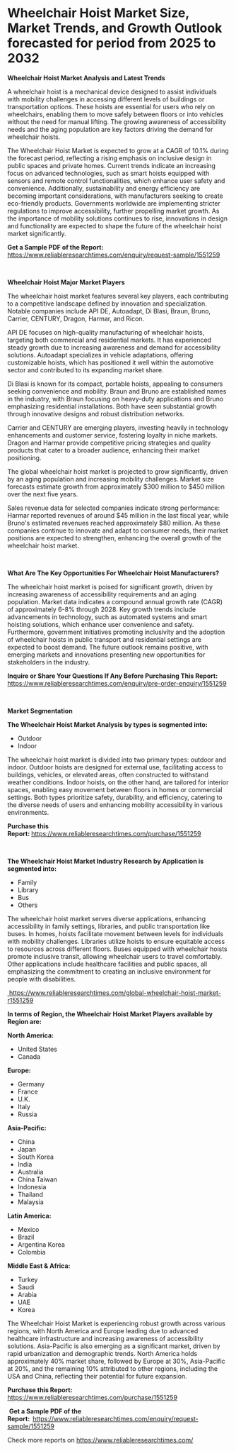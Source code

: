 <p><h1>Wheelchair Hoist Market Size, Market Trends, and Growth Outlook forecasted for period from 2025 to 2032</h1></p><p><strong>Wheelchair Hoist Market Analysis and Latest Trends</strong></p>
<p><p>A wheelchair hoist is a mechanical device designed to assist individuals with mobility challenges in accessing different levels of buildings or transportation options. These hoists are essential for users who rely on wheelchairs, enabling them to move safely between floors or into vehicles without the need for manual lifting. The growing awareness of accessibility needs and the aging population are key factors driving the demand for wheelchair hoists.</p><p>The Wheelchair Hoist Market is expected to grow at a CAGR of 10.1% during the forecast period, reflecting a rising emphasis on inclusive design in public spaces and private homes. Current trends indicate an increasing focus on advanced technologies, such as smart hoists equipped with sensors and remote control functionalities, which enhance user safety and convenience. Additionally, sustainability and energy efficiency are becoming important considerations, with manufacturers seeking to create eco-friendly products. Governments worldwide are implementing stricter regulations to improve accessibility, further propelling market growth. As the importance of mobility solutions continues to rise, innovations in design and functionality are expected to shape the future of the wheelchair hoist market significantly.</p></p>
<p><strong>Get a Sample PDF of the Report:&nbsp;</strong> <a href="https://www.reliableresearchtimes.com/enquiry/request-sample/1551259?utm_campaign=2204&utm_medium=2&utm_source=Github&utm_content=ia&utm_term=16022025&utm_id=wheelchair-hoist">https://www.reliableresearchtimes.com/enquiry/request-sample/1551259</a></p>
<p>&nbsp;</p>
<p><strong>Wheelchair Hoist Major Market Players</strong></p>
<p><p>The wheelchair hoist market features several key players, each contributing to a competitive landscape defined by innovation and specialization. Notable companies include API DE, Autoadapt, Di Blasi, Braun, Bruno, Carrier, CENTURY, Dragon, Harmar, and Ricon.</p><p>API DE focuses on high-quality manufacturing of wheelchair hoists, targeting both commercial and residential markets. It has experienced steady growth due to increasing awareness and demand for accessibility solutions. Autoadapt specializes in vehicle adaptations, offering customizable hoists, which has positioned it well within the automotive sector and contributed to its expanding market share.</p><p>Di Blasi is known for its compact, portable hoists, appealing to consumers seeking convenience and mobility. Braun and Bruno are established names in the industry, with Braun focusing on heavy-duty applications and Bruno emphasizing residential installations. Both have seen substantial growth through innovative designs and robust distribution networks.</p><p>Carrier and CENTURY are emerging players, investing heavily in technology enhancements and customer service, fostering loyalty in niche markets. Dragon and Harmar provide competitive pricing strategies and quality products that cater to a broader audience, enhancing their market positioning.</p><p>The global wheelchair hoist market is projected to grow significantly, driven by an aging population and increasing mobility challenges. Market size forecasts estimate growth from approximately $300 million to $450 million over the next five years.</p><p>Sales revenue data for selected companies indicate strong performance: Harmar reported revenues of around $45 million in the last fiscal year, while Bruno's estimated revenues reached approximately $80 million. As these companies continue to innovate and adapt to consumer needs, their market positions are expected to strengthen, enhancing the overall growth of the wheelchair hoist market.</p></p>
<p>&nbsp;</p>
<p><strong>What Are The Key Opportunities For Wheelchair Hoist Manufacturers?</strong></p>
<p><p>The wheelchair hoist market is poised for significant growth, driven by increasing awareness of accessibility requirements and an aging population. Market data indicates a compound annual growth rate (CAGR) of approximately 6-8% through 2028. Key growth trends include advancements in technology, such as automated systems and smart hoisting solutions, which enhance user convenience and safety. Furthermore, government initiatives promoting inclusivity and the adoption of wheelchair hoists in public transport and residential settings are expected to boost demand. The future outlook remains positive, with emerging markets and innovations presenting new opportunities for stakeholders in the industry.</p></p>
<p><strong>Inquire or Share Your Questions If Any Before Purchasing This Report:</strong> <a href="https://www.reliableresearchtimes.com/enquiry/pre-order-enquiry/1551259?utm_campaign=2204&utm_medium=2&utm_source=Github&utm_content=ia&utm_term=16022025&utm_id=wheelchair-hoist">https://www.reliableresearchtimes.com/enquiry/pre-order-enquiry/1551259</a></p>
<p>&nbsp;</p>
<p><strong>Market Segmentation</strong></p>
<p><strong>The Wheelchair Hoist Market Analysis by types is segmented into:</strong></p>
<p><ul><li>Outdoor</li><li>Indoor</li></ul></p>
<p><p>The wheelchair hoist market is divided into two primary types: outdoor and indoor. Outdoor hoists are designed for external use, facilitating access to buildings, vehicles, or elevated areas, often constructed to withstand weather conditions. Indoor hoists, on the other hand, are tailored for interior spaces, enabling easy movement between floors in homes or commercial settings. Both types prioritize safety, durability, and efficiency, catering to the diverse needs of users and enhancing mobility accessibility in various environments.</p></p>
<p><strong>Purchase this Report:&nbsp;</strong><a href="https://www.reliableresearchtimes.com/purchase/1551259?utm_campaign=2204&utm_medium=2&utm_source=Github&utm_content=ia&utm_term=16022025&utm_id=wheelchair-hoist">https://www.reliableresearchtimes.com/purchase/1551259</a></p>
<p>&nbsp;</p>
<p><strong>The Wheelchair Hoist Market Industry Research by Application is segmented into:</strong></p>
<p><ul><li>Family</li><li>Library</li><li>Bus</li><li>Others</li></ul></p>
<p><p>The wheelchair hoist market serves diverse applications, enhancing accessibility in family settings, libraries, and public transportation like buses. In homes, hoists facilitate movement between levels for individuals with mobility challenges. Libraries utilize hoists to ensure equitable access to resources across different floors. Buses equipped with wheelchair hoists promote inclusive transit, allowing wheelchair users to travel comfortably. Other applications include healthcare facilities and public spaces, all emphasizing the commitment to creating an inclusive environment for people with disabilities.</p></p>
<p><a href="https://www.reliableresearchtimes.com/global-wheelchair-hoist-market-r1551259?utm_campaign=2204&utm_medium=2&utm_source=Github&utm_content=ia&utm_term=16022025&utm_id=wheelchair-hoist">&nbsp;https://www.reliableresearchtimes.com/global-wheelchair-hoist-market-r1551259</a></p>
<p><strong>In terms of Region, the Wheelchair Hoist Market Players available by Region are:</strong></p>
<p>
    <p> <strong> North America: </strong>
        <ul>
            <li>United States</li>
            <li>Canada</li>
        </ul>
        </p> 
    <p> <strong> Europe: </strong>
        <ul>
            <li>Germany</li>
            <li>France</li>
            <li>U.K.</li>
            <li>Italy</li>
            <li>Russia</li>
        </ul>
        </p> 
    <p> <strong> Asia-Pacific: </strong>
        <ul>
            <li>China</li>
            <li>Japan</li>
            <li>South Korea</li>
            <li>India</li>
            <li>Australia</li>
            <li>China Taiwan</li>
            <li>Indonesia</li>
            <li>Thailand</li>
            <li>Malaysia</li>
        </ul>
        </p> 
    <p> <strong> Latin America: </strong>
        <ul>
            <li>Mexico</li>
            <li>Brazil</li>
            <li>Argentina Korea</li>
            <li>Colombia</li>
        </ul>
        </p> 
    <p> <strong> Middle East & Africa: </strong>
        <ul>
            <li>Turkey</li>
            <li>Saudi</li>
            <li>Arabia</li>
            <li>UAE</li>
            <li>Korea</li>
        </ul>
    </p>
    </p>
<p><p>The Wheelchair Hoist Market is experiencing robust growth across various regions, with North America and Europe leading due to advanced healthcare infrastructure and increasing awareness of accessibility solutions. Asia-Pacific is also emerging as a significant market, driven by rapid urbanization and demographic trends. North America holds approximately 40% market share, followed by Europe at 30%, Asia-Pacific at 20%, and the remaining 10% attributed to other regions, including the USA and China, reflecting their potential for future expansion.</p></p>
<p><strong>Purchase this Report: </strong><a href="https://www.reliableresearchtimes.com/purchase/1551259?utm_campaign=2204&utm_medium=2&utm_source=Github&utm_content=ia&utm_term=16022025&utm_id=wheelchair-hoist">https://www.reliableresearchtimes.com/purchase/1551259</a></p>
<p>&nbsp;<strong>Get a Sample PDF of the Report:&nbsp;&nbsp;</strong><a href="https://www.reliableresearchtimes.com/enquiry/request-sample/1551259?utm_campaign=2204&utm_medium=2&utm_source=Github&utm_content=ia&utm_term=16022025&utm_id=wheelchair-hoist">https://www.reliableresearchtimes.com/enquiry/request-sample/1551259</a></p>
<p><strong></strong></p>
<p>Check more reports on <a href="https://www.reliableresearchtimes.com/?utm_campaign=2204&utm_medium=2&utm_source=Github&utm_content=ia&utm_term=16022025&utm_id=wheelchair-hoist">https://www.reliableresearchtimes.com/</a></p>